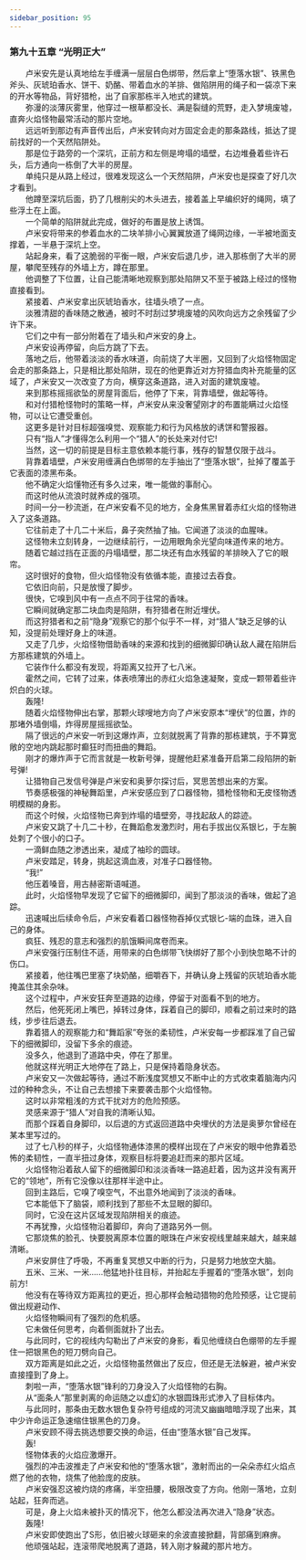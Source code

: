 ```yaml
---
sidebar_position: 95
---
```

### 第九十五章 “光明正大”  


　　卢米安先是认真地给左手缠满一层层白色绑带，然后拿上“堕落水银”、铁黑色斧头、灰琥珀香水、饼干、奶酪、带着血水的羊排、做陷阱用的绳子和一袋凉下来的开水等物品，背好猎枪，出了自家那栋半入地式的建筑。  
　　弥漫的淡薄灰雾里，他穿过一根草都没长、满是裂缝的荒野，走入梦境废墟，直奔火焰怪物最常活动的那片空地。  
　　远远听到那边有声音传出后，卢米安转向对方固定会走的那条路线，抵达了提前找好的一个天然陷阱处。  
　　那是位于路旁的一个深坑，正前方和左侧是垮塌的墙壁，右边堆叠着些许石头，后方通向一栋倒了大半的房屋。  
　　单纯只是从路上经过，很难发现这么一个天然陷阱，卢米安也是探查了好几次才看到。  
　　他蹲至深坑后面，扔了几根削尖的木头进去，接着盖上早编织好的绳网，填了些浮土在上面。  
　　一个简单的陷阱就此完成，做好的布置是放上诱饵。  
　　卢米安将带来的参着血水的二块羊排小心翼翼放道了绳网边缘，一半被地面支撑着，一半悬于深坑上空。  
　　站起身来，看了这脆弱的平衡一眼，卢米安后退几步，进入那栋倒了大半的房屋，攀爬至残存的外墙上方，蹲在那里。  
　　他调整了下位置，让自己能清晰地观察到那处陷阱又不至于被路上经过的怪物直接看到。  
　　紧接着、卢米安拿出灰琥珀香水，往墙头喷了一点。  
　　淡雅清甜的香味随之散通，被时不时刮过梦境废墟的风吹向远方之余残留了少许下来。  
　　它们之中有一部分附着在了墙头和卢米安的身上。  
　　卢米安设再停留，向后方跳了下去。  
　　落地之后，他带着淡淡的香水味道，向前烧了大半圈，又回到了火焰怪物固定会走的那条路上，只是相比那处陷阱，现在的他更靠近对方狩猎血肉补充能量的区域了，卢米安又一次改变了方向，横穿这条道路，进入对面的建筑废墟。  
　　来到那栋摇摇欲坠的房屋背面后，他停了下来，背靠墙壁，做起等待。  
　　和对付猎枪怪物时的策略一样，卢米安从来没奢望刚才的布置能瞒过火焰怪物，可以让它遭受重创。  
　　这更多是针对目标超强嗅觉、观察能力和行为风格放的诱饼和警报器。  
　　只有“指人”才懂得怎么利用一个“猎人”的长处来对付它!  
　　当然，这一切的前提是目标主意依赖本能行事，残存的智慧仅限于战斗。  
　　背靠着墙壁，卢米安用缠满白色绑带的左手抽出了“堕落水银”，扯掉了覆盖于它表面的漆黑布条。  
　　他不确定火焰懂物还有多久过来，唯一能做的事耐心。  
　　而这时他从流浪时就养成的强项。  
　　时间一分一秒流逝，在卢米安看不见的地方，全身焦黑冒着赤红火焰的怪物进入了这条道路。  
　　它往前走了十几二十米后，鼻子突然抽了抽。它闻道了淡淡的血腥味。  
　　这怪物未立刻转身，一边继续前行，一边用眼角余光望向味道传来的地方。  
　　随着它越过挡在正面的丹塌墙壁，那二块还有血水残留的羊排映入了它的眼帘。  
　　这时很好的食物，但火焰怪物没有依循本能，直接过去吞食。  
　　它依旧向前，只是放慢了脚步。  
　　很快，它嗅到风中有一点点不同于往常的香味。  
　　它瞬间就确定那二块血肉是陷阱，有狩猎者在附近埋伏。  
　　而这狩猎者和之前“隐身”观察它的那个似乎不一样，对“猎人”缺乏足够的认知，没提前处理好身上的味道。  
　　又走了几步，火焰怪物借助香味的来源和找到的细微脚印确认敌人藏在陷阱后方那栋建筑的外墙上。  
　　它装作什么都没有发现，将距离又拉开了七八米。  
　　霍然之间，它转了过来，体表喷薄出的赤红火焰急速凝聚，变成一颗带着些许炽白的火球。  
　　轰隆!  
　　随着火焰怪物伸出右掌，那颗火球嗖地方向了卢米安原本“埋伏”的位置，炸的那堵外墙倒塌，炸得房屋摇摇欲坠。  
　　隔了很远的卢米安一听到这爆炸声，立刻就脱离了背靠的那栋建筑，于不算宽敞的空地内跳起那时癫狂时而扭曲的舞蹈。  
　　刚才的爆炸声于它而言就是一枚新号弹，提醒他赶紧准备开启第二段陷阱的新号弹!  
　　让猎物自己发信号弹是卢米安和奥萝尔探讨后，冥思苦想出来的方案。  
　　节奏感极强的神秘舞蹈里，卢米安感应到了口器怪物，猎枪怪物和无皮怪物透明模糊的身影。  
　　而这个时候，火焰怪物已奔到炸塌的墙壁旁，寻找起敌人的踪迹。  
　　卢米安又跳了十几二十秒，在舞蹈愈发激烈时，用右手拔出仪系银匕，于左腕处刺了个很小的口子。  
　　一滴鲜血随之渗透出来，凝成了袖珍的圆球。  
　　卢米安踏足，转身，挑起这滴血液，对准子口器怪物。  
　　“我!”  
　　他压着嗓音，用古赫密斯语喊道。  
　　此时，火焰怪物早发现了它留下的细微脚印，闻到了那淡淡的香味，做起了追踪。  
　　迅速喊出后续命令后，卢米安看着口器怪物吞掉仪式银匕-端的血珠，进入自己的身体。  
　　疯狂、残忍的意志和强烈的肌饿瞬间席卷而来。  
　　卢米安强行压制住不适，用带来的白色绑带飞快绑好了那个小到快忽略不计的伤口。  
　　紧接着，他往嘴巴里塞了块奶酪，细嚼吞下，并确认身上残留的灰琥珀香水能掩盖住其余杂味。  
　　这个过程中，卢米安狂奔至道路的边缘，停留于对面看不到的地方。  
　　然后，他死死闭上嘴巴，掉转过身体，踩着自己的脚印，顺看之前过来时的路线，步步往后退去。  
　　靠着猎人的观察能力和“舞蹈家”夸张的柔韧性，卢米安每一步都踩准了自己留下的细微脚印，没留下多余的痕迹。  
　　没多久，他退到了道路中央，停在了那里。  
　　他就这样光明正大地停在了路上，只是保持着隐身状态。  
　　卢米安又一次做起等待，通过不断浅度冥想又不断中止的方式收束着脑海内闪过的种种念头，不让自己去想接下来要袭击那个火焰怪物。  
　　这时以非常粗浅的方式干扰对方的危险预感。  
　　灵感来源于“猎人”对自我的清晰认知。  
　　而那个踩着自身脚印，以后退的方式返回道路中央埋伏的方法是奥萝尔曾经在某本里写过的。  
　　过了七八秒的样子，火焰怪物通体漆黑的模样出现在了卢米安的眼中他靠着恐怖的柔韧性，一直半扭过身体，观察目标将要追赶而来的那片区域。  
　　火焰怪物沿着敌人留下的细微脚印和淡淡香味一路追赶着，因为这并没有离开它的“领地”，所有它没像以往那样半途中止。  
　　回到主路后，它嗅了嗅空气，不出意外地闻到了淡淡的香味。  
　　它本能低下了脑袋，顺利找到了那些不太显眼的脚印。  
　　同时，它没在这片区域发现陷阱相关的痕迹。  
　　不再犹豫，火焰怪物沿着脚印，奔向了道路另外一侧。  
　　它那烧焦的脸孔、快要脱离原本位置的眼珠在卢米安视线里越来越大，越来越清晰。  
　　卢米安屏住了呼吸，不再重复冥想又中断的行为，只是努力地放空大脑。  
　　五米、三米、一米......他猛地扑往目标，并抬起左手握着的“堕落水银”，划向前方!  
　　他没有在等待双方距离拉的更近，担心那样会触动猎物的危险预感，让它提前做出规避动作、  
　　火焰怪物瞬间有了强烈的危机感。  
　　它未做任何思考，向着侧面就扑了出去。  
　　与此同时，它的视线内勾勒出了卢米安的身影，看见他缠绕白色绷带的左手握住一把银黑色的短刀劈向自己。  
　　双方距离是如此之近，火焰怪物虽然做出了反应，但还是无法躲避，被卢米安直接撞到了身上。  
　　刺啦一声，“堕落水银”锋利的刀身没入了火焰怪物的右胸。  
　　从“面条人”那里剥离的命运随之以虚幻的水银圆珠形式渗入了目标体内。  
　　与此同时，那条由无数水银色复杂符号组成的河流又幽幽暗暗浮现了出来，其中少许命运正急速缩住银黑色的刀身。  
　　卢米安顾不得去挑选想要交换的命运，任由“堕落水银”自己发挥。  
　　轰!  
　　怪物体表的火焰应激爆开。  
　　强烈的冲击波推走了卢米安和他的“堕落水银”，激射而出的一朵朵赤红火焰点燃了他的衣物，烧焦了他脸庞的皮肤。  
　　卢米安强忍这被灼烧的疼痛，半空扭腰，极限改变了方向。他刚一落地，立刻站起，狂奔而逃。  
　　可是，身上火焰未被扑灭的情况下，他怎么都没法再次进入“隐身”状态。  
　　轰隆!  
　　卢米安即使跑出了S形，依旧被火球砸来的余波直接掀翻，背部痛到麻痹。  
　　他顽强站起，连滚带爬地脱离了道路，转入刚才躲藏的那片地方。  
